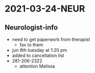 # 2021-03-24-NEUR
## Neurologist-info

- need to get paperwork from therapist  
  - fax to them
- jun 8th tuesday at 1:20 pm
- added to cancellation list
- 281-206-2322 
  - attention Melissa
